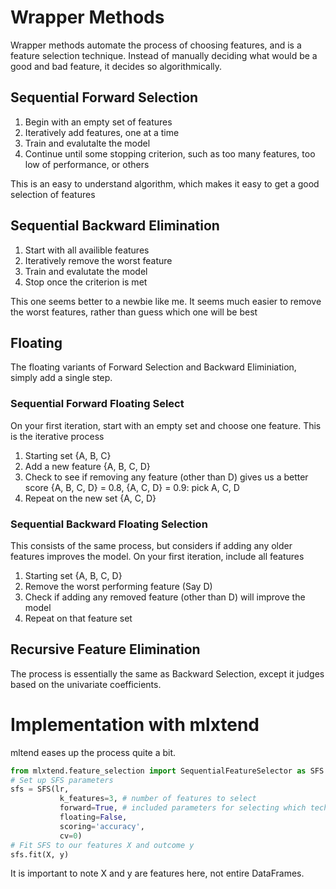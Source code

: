 # Wrapper Methods
Wrapper methods automate the process of choosing features, and is a feature selection technique. Instead of manually deciding what would be a good and bad feature, it decides so algorithmically. 
## Sequential Forward Selection
1. Begin with an empty set of features
2. Iteratively add features, one at a time
3. Train and evalutalte the model
4. Continue until some stopping criterion, such as too many features, too low of performance, or others

This is an easy to understand algorithm, which makes it easy to get a good selection of features

## Sequential Backward Elimination
1. Start with all availible features
2. Iteratively remove the worst feature
3. Train and evalutate the model
4. Stop once the criterion is met

This one seems better to a newbie like me. It seems much easier to remove the worst features, rather than guess which one will be best

## Floating
The floating variants of Forward Selection and Backward Eliminiation, simply add a single step. 
### Sequential Forward Floating Select
On your first iteration, start with an empty set and choose one feature. This is the iterative process
1. Starting set {A, B, C}
2. Add a new feature {A, B, C, D}
3. Check to see if removing any feature (other than D) gives us a better score {A, B, C, D} = 0.8, {A, C, D} = 0.9: pick A, C, D
4. Repeat on the new set {A, C, D}
### Sequential Backward Floating Selection
This consists of the same process, but considers if adding any older features improves the model.
On your first iteration, include all features
1. Starting set {A, B, C, D}
2. Remove the worst performing feature (Say D)
3. Check if adding any removed feature (other than D) will improve the model
4. Repeat on that feature set

## Recursive Feature Elimination
The process is essentially the same as Backward Selection, except it judges based on the univariate coefficients. 

# Implementation with mlxtend
mltend eases up the process quite a bit.
```Python
from mlxtend.feature_selection import SequentialFeatureSelector as SFS
# Set up SFS parameters
sfs = SFS(lr,
           k_features=3, # number of features to select
           forward=True, # included parameters for selecting which technique
           floating=False,
           scoring='accuracy',
           cv=0)
# Fit SFS to our features X and outcome y   
sfs.fit(X, y)
```
It is important to note X and y are features here, not entire DataFrames.

